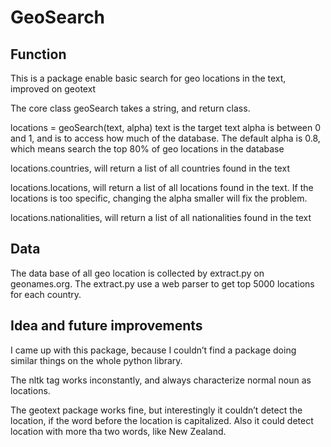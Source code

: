 # GeoSearch


## Function

This is a package enable basic search for geo locations in the text, improved on geotext

The core class geoSearch takes a string, and return class.

locations = geoSearch(text, alpha)
  text is the target text
  alpha is between 0 and 1, and is to access how much of the database. The default alpha is 0.8, which means search the top 80% of geo locations in the database
 
 locations.countries, will return a list of all countries found in the text
 
 locations.locations, will return a list of all locations found in the text. If the locations is too specific, changing the alpha smaller will fix the problem. 
 
 locations.nationalities, will return a list of all nationalities found in the text

## Data

The data base of all geo location is collected by extract.py on geonames.org. The extract.py use a web parser to get top 5000 locations for each country. 

## Idea and future improvements

I came up with this package, because I couldn’t find a package doing similar things on the whole python library. 

The nltk tag works inconstantly, and always characterize normal noun as locations. 

The geotext package works fine, but interestingly it couldn’t detect the location, if the word before the location is capitalized. Also it could detect location with more tha two words, like New Zealand. 
